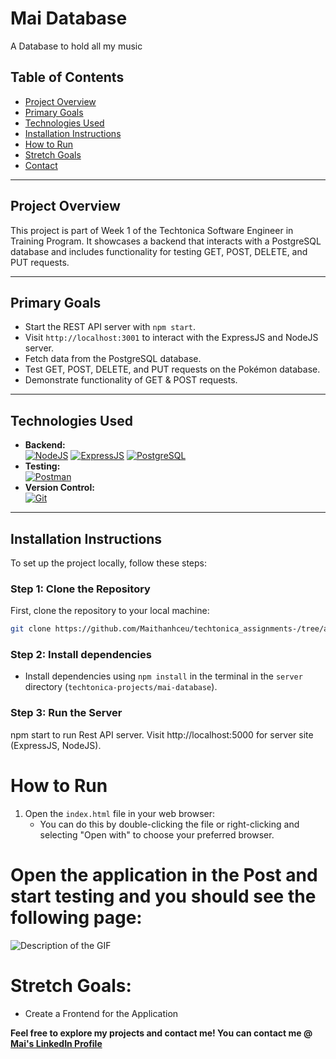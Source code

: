 # Mai Database  

A Database to hold all my music 

## Table of Contents
- [Project Overview](#project-overview)
- [Primary Goals](#primary-goals)
- [Technologies Used](#technologies-used)
- [Installation Instructions](#installation-instructions)
- [How to Run](#how-to-run)
- [Stretch Goals](#stretch-goals)
- [Contact](#contact)

---

## Project Overview  
This project is part of Week 1 of the Techtonica Software Engineer in Training Program. It showcases a backend that interacts with a PostgreSQL database and includes functionality for testing GET, POST, DELETE, and PUT requests.

---

## Primary Goals  
- Start the REST API server with `npm start`.
- Visit `http://localhost:3001` to interact with the ExpressJS and NodeJS server.
- Fetch data from the PostgreSQL database.
- Test GET, POST, DELETE, and PUT requests on the Pokémon database.
- Demonstrate functionality of GET & POST requests.

---

## Technologies Used  
- **Backend:**  
  [![NodeJS](https://skillicons.dev/icons?i=nodejs)](https://skillicons.dev)  [![ExpressJS](https://skillicons.dev/icons?i=express)](https://skillicons.dev) [![PostgreSQL](https://skillicons.dev/icons?i=postgres)](https://skillicons.dev)  
- **Testing:**  
  [![Postman](https://skillicons.dev/icons?i=postman)](https://skillicons.dev)  
- **Version Control:**  
  [![Git](https://skillicons.dev/icons?i=git)](https://skillicons.dev)

---

## Installation Instructions  
To set up the project locally, follow these steps:

### Step 1: Clone the Repository
First, clone the repository to your local machine:

```bash
git clone https://github.com/Maithanhceu/techtonica_assignments-/tree/af9e30802fb174f7b6a67b0f00e760c2f5d4441f/recipe-page
```
### Step 2: Install dependencies
- Install dependencies using `npm install` in the terminal in the `server` directory (`techtonica-projects/mai-database`).

### Step 3: Run the Server 
npm start to run Rest API server. Visit http://localhost:5000 for server site (ExpressJS, NodeJS).

# How to Run
1. Open the `index.html` file in your web browser:
   - You can do this by double-clicking the file or right-clicking and selecting "Open with" to choose your preferred browser.

# Open the application in the Post and start testing and you should see the following  page: 

![Description of the GIF](https://i.giphy.com/media/v1.Y2lkPTc5MGI3NjExenk1eG8zbzN0b2prc2t5a2gxYm1ucHA3OGJ6OGE5aDd1bm85eTdweCZlcD12MV9pbnRlcm5hbF9naWZfYnlfaWQmY3Q9Zw/M7TcuFOmGnEBsV0eDd/giphy.gif)



# Stretch Goals: 
- Create a Frontend for the Application 

**Feel free to explore my projects and contact me! You can contact me @ [Mai's LinkedIn Profile](https://www.linkedin.com/in/mai-th2024/)**
